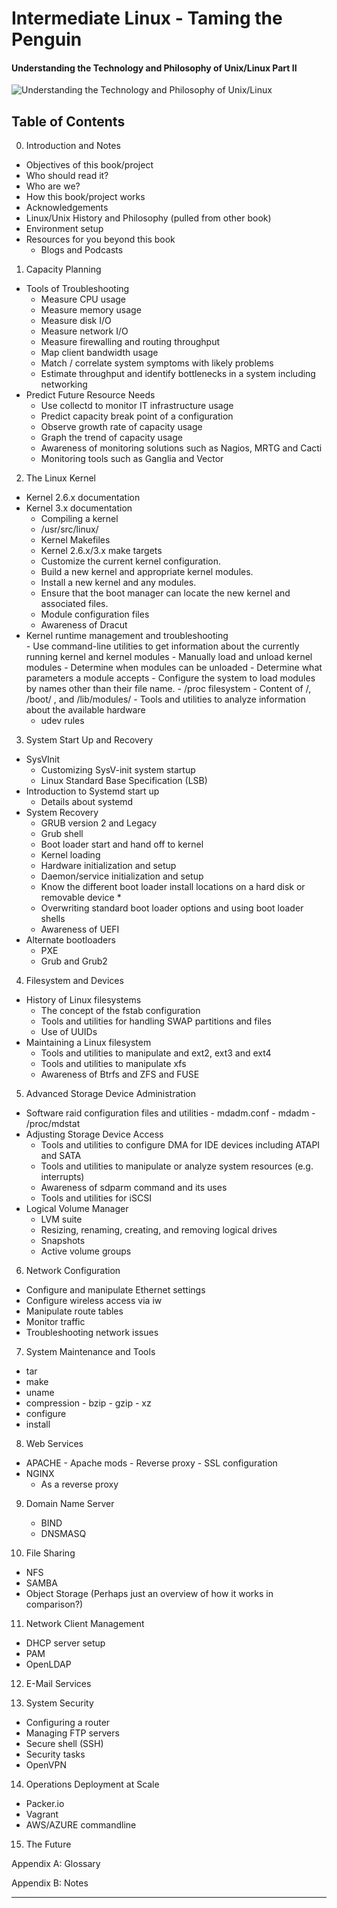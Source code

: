 # Intermediate Linux - Taming the Penguin
#### Understanding the Technology and Philosophy of Unix/Linux Part II
![Understanding the Technology and Philosophy of Unix/Linux](images/success.png "Understanding the Technology and Philosophy of Unix/Linux")

## Table of Contents

0. Introduction and Notes
 * Objectives of this book/project
 * Who should read it?
 * Who are we?
 * How this book/project works 
 * Acknowledgements
 * Linux/Unix History and Philosophy (pulled from other book)
 * Environment setup
 * Resources for you beyond this book
    -  Blogs and Podcasts
 
1.	Capacity Planning
  * Tools of Troubleshooting
    -  Measure CPU usage
    -  Measure memory usage
    -  Measure disk I/O
    -  Measure network I/O
    -  Measure firewalling and routing throughput
    -  Map client bandwidth usage
    -  Match / correlate system symptoms with likely problems
    -  Estimate throughput and identify bottlenecks in a system including networking
  * Predict Future Resource Needs
    -  Use collectd to monitor IT infrastructure usage
    -  Predict capacity break point of a configuration
    -  Observe growth rate of capacity usage
    -  Graph the trend of capacity usage
    -  Awareness of monitoring solutions such as Nagios, MRTG and Cacti
    -  Monitoring tools such as Ganglia and Vector

2.	The Linux Kernel
  *  Kernel 2.6.x documentation
  *  Kernel 3.x documentation
      -  Compiling a kernel
      -  /usr/src/linux/
      -  Kernel Makefiles
      -  Kernel 2.6.x/3.x make targets
      -  Customize the current kernel configuration.
      -  Build a new kernel and appropriate kernel modules.
      -  Install a new kernel and any modules.
      -  Ensure that the boot manager can locate the new kernel and associated files.
      -  Module configuration files
      -  Awareness of Dracut
  *	 Kernel runtime management and troubleshooting	
    -  Use command-line utilities to get information about the currently running kernel and kernel modules
    -  Manually load and unload kernel modules
    -  Determine when modules can be unloaded
    -  Determine what parameters a module accepts
    -  Configure the system to load modules by names other than their file name.
    -  /proc filesystem
    -  Content of /, /boot/ , and /lib/modules/
    -  Tools and utilities to analyze information about the available hardware
        +	udev rules

3.  System Start Up and Recovery	
  * SysVInit 
    -  Customizing SysV-init system startup
    -  Linux Standard Base Specification (LSB)
  * Introduction to Systemd start up  
    - Details about systemd
  * System Recovery
    -  GRUB version 2 and Legacy
    -  Grub shell
    -  Boot loader start and hand off to kernel
    -  Kernel loading
    -  Hardware initialization and setup
    -  Daemon/service initialization and setup
    -  Know the different boot loader install locations on a hard disk or removable device  *  
    -  Overwriting standard boot loader options and using boot loader shells
    -  Awareness of UEFI
  * Alternate bootloaders
    -  PXE
    -  Grub and Grub2

4.	Filesystem and Devices
  * History of Linux filesystems
    -  The concept of the fstab configuration
    -  Tools and utilities for handling SWAP partitions and files
    -  Use of UUIDs
  *	Maintaining a Linux filesystem
    -  Tools and utilities to manipulate and ext2, ext3 and ext4
    -  Tools and utilities to manipulate xfs
    -  Awareness of Btrfs and ZFS and FUSE

5.	Advanced Storage Device Administration
   *  Software raid configuration files and utilities
    - mdadm.conf
    -  mdadm
    -  /proc/mdstat
 * Adjusting Storage Device Access
    -  Tools and utilities to configure DMA for IDE devices including ATAPI and SATA
    -  Tools and utilities to manipulate or analyze system resources (e.g. interrupts)
    -  Awareness of sdparm command and its uses
    -  Tools and utilities for iSCSI
 * Logical Volume Manager
    -  LVM suite
    -  Resizing, renaming, creating, and removing logical drives
    -  Snapshots
    -  Active volume groups

6. Network Configuration
  *  Configure and manipulate Ethernet settings
  *  Configure wireless access via iw
  *  Manipulate route tables
  *  Monitor traffic
  *  Troubleshooting network issues

7. System Maintenance and Tools
  *  tar
  *  make
  *  uname
  *  compression
    - bzip
    - gzip
    - xz
  *  configure
  *  install

8. Web Services 
  *  APACHE
    -  Apache mods
    -  Reverse proxy
    -  SSL configuration
   * NGINX
      - As a reverse proxy
      
9. Domain Name Server
   * BIND
   * DNSMASQ

10.	File Sharing
  * NFS
  * SAMBA
  * Object Storage (Perhaps just an overview of how it works in comparison?)

11.	Network Client Management
  *  DHCP server setup
  *  PAM
  *  OpenLDAP

12.	E-Mail Services

13.	System Security
  * Configuring a router 
  * Managing FTP servers 
  * Secure shell (SSH) 
  * Security tasks 
  * OpenVPN 

14. Operations Deployment at Scale
  * Packer.io
  * Vagrant 
  * AWS/AZURE commandline 

15. The Future

Appendix A: Glossary

Appendix B: Notes

- - -